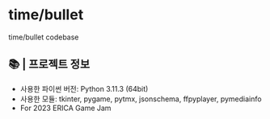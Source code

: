 # time/bullet
 time/bullet codebase

## 📚  |  프로젝트 정보
 - 사용한 파이썬 버전: Python 3.11.3 (64bit)
 - 사용한 모듈: tkinter, pygame, pytmx, jsonschema, ffpyplayer, pymediainfo
 - For 2023 ERICA Game Jam